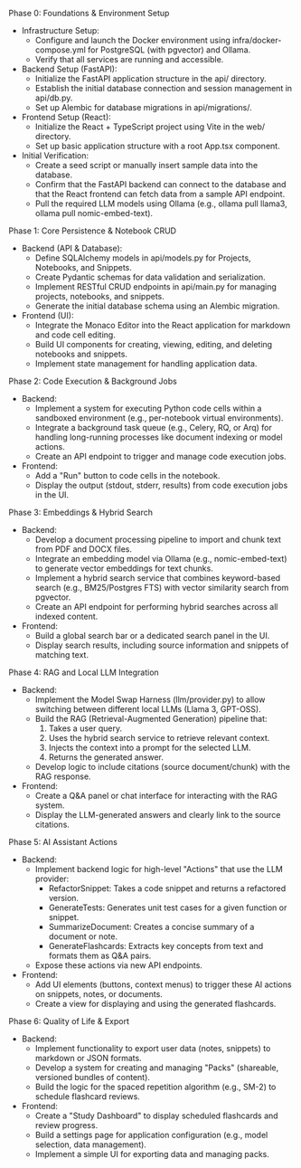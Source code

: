 Phase 0: Foundations & Environment Setup

* Infrastructure Setup:
    * Configure and launch the Docker environment using infra/docker-compose.yml
      for PostgreSQL (with pgvector) and Ollama.
    * Verify that all services are running and accessible.
* Backend Setup (FastAPI):
    * Initialize the FastAPI application structure in the api/ directory.
    * Establish the initial database connection and session management in
      api/db.py.
    * Set up Alembic for database migrations in api/migrations/.
* Frontend Setup (React):
    * Initialize the React + TypeScript project using Vite in the web/
      directory.
    * Set up basic application structure with a root App.tsx component.
* Initial Verification:
    * Create a seed script or manually insert sample data into the database.
    * Confirm that the FastAPI backend can connect to the database and that the
      React frontend can fetch data from a sample API endpoint.
    * Pull the required LLM models using Ollama (e.g., ollama pull llama3,
      ollama pull nomic-embed-text).

Phase 1: Core Persistence & Notebook CRUD

* Backend (API & Database):
    * Define SQLAlchemy models in api/models.py for Projects, Notebooks, and
      Snippets.
    * Create Pydantic schemas for data validation and serialization.
    * Implement RESTful CRUD endpoints in api/main.py for managing projects,
      notebooks, and snippets.
    * Generate the initial database schema using an Alembic migration.
* Frontend (UI):
    * Integrate the Monaco Editor into the React application for markdown and
      code cell editing.
    * Build UI components for creating, viewing, editing, and deleting
      notebooks and snippets.
    * Implement state management for handling application data.

Phase 2: Code Execution & Background Jobs

* Backend:
    * Implement a system for executing Python code cells within a sandboxed
      environment (e.g., per-notebook virtual environments).
    * Integrate a background task queue (e.g., Celery, RQ, or Arq) for handling
      long-running processes like document indexing or model actions.
    * Create an API endpoint to trigger and manage code execution jobs.
* Frontend:
    * Add a "Run" button to code cells in the notebook.
    * Display the output (stdout, stderr, results) from code execution jobs in
      the UI.

Phase 3: Embeddings & Hybrid Search

* Backend:
    * Develop a document processing pipeline to import and chunk text from PDF
      and DOCX files.
    * Integrate an embedding model via Ollama (e.g., nomic-embed-text) to
      generate vector embeddings for text chunks.
    * Implement a hybrid search service that combines keyword-based search
      (e.g., BM25/Postgres FTS) with vector similarity search from pgvector.
    * Create an API endpoint for performing hybrid searches across all indexed
      content.
* Frontend:
    * Build a global search bar or a dedicated search panel in the UI.
    * Display search results, including source information and snippets of
      matching text.

Phase 4: RAG and Local LLM Integration

* Backend:
    * Implement the Model Swap Harness (llm/provider.py) to allow switching
      between different local LLMs (Llama 3, GPT-OSS).
    * Build the RAG (Retrieval-Augmented Generation) pipeline that:
        1. Takes a user query.
        2. Uses the hybrid search service to retrieve relevant context.
        3. Injects the context into a prompt for the selected LLM.
        4. Returns the generated answer.
    * Develop logic to include citations (source document/chunk) with the RAG
      response.
* Frontend:
    * Create a Q&A panel or chat interface for interacting with the RAG system.
    * Display the LLM-generated answers and clearly link to the source
      citations.

Phase 5: AI Assistant Actions

* Backend:
    * Implement backend logic for high-level "Actions" that use the LLM
      provider:
        * RefactorSnippet: Takes a code snippet and returns a refactored
          version.
        * GenerateTests: Generates unit test cases for a given function or
          snippet.
        * SummarizeDocument: Creates a concise summary of a document or note.
        * GenerateFlashcards: Extracts key concepts from text and formats them
          as Q&A pairs.
    * Expose these actions via new API endpoints.
* Frontend:
    * Add UI elements (buttons, context menus) to trigger these AI actions on
      snippets, notes, or documents.
    * Create a view for displaying and using the generated flashcards.

Phase 6: Quality of Life & Export

* Backend:
    * Implement functionality to export user data (notes, snippets) to markdown
      or JSON formats.
    * Develop a system for creating and managing "Packs" (shareable, versioned
      bundles of content).
    * Build the logic for the spaced repetition algorithm (e.g., SM-2) to
      schedule flashcard reviews.
* Frontend:
    * Create a "Study Dashboard" to display scheduled flashcards and review
      progress.
    * Build a settings page for application configuration (e.g., model
      selection, data management).
    * Implement a simple UI for exporting data and managing packs.
